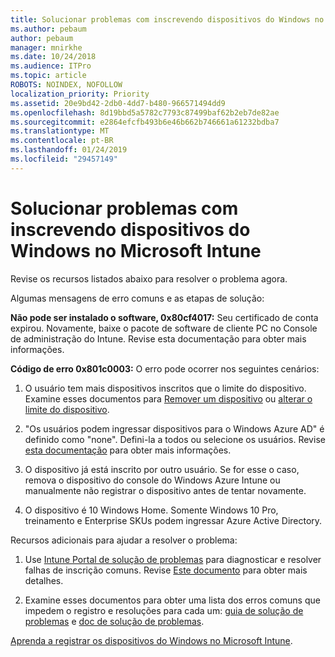 ```yaml
---
title: Solucionar problemas com inscrevendo dispositivos do Windows no Microsoft Intune
ms.author: pebaum
author: pebaum
manager: mnirkhe
ms.date: 10/24/2018
ms.audience: ITPro
ms.topic: article
ROBOTS: NOINDEX, NOFOLLOW
localization_priority: Priority
ms.assetid: 20e9bd42-2db0-4dd7-b480-966571494dd9
ms.openlocfilehash: 8d19bbd5a5782c7793c87499baf62b2eb7de82ae
ms.sourcegitcommit: e2864efcfb493b6e46b662b746661a61232bdba7
ms.translationtype: MT
ms.contentlocale: pt-BR
ms.lasthandoff: 01/24/2019
ms.locfileid: "29457149"
---
```

# <a name="troubleshoot-issues-with-enrolling-windows-devices-in-microsoft-intune"></a>Solucionar problemas com inscrevendo dispositivos do Windows no Microsoft Intune

Revise os recursos listados abaixo para resolver o problema agora. 
  
Algumas mensagens de erro comuns e as etapas de solução:
  
 **Não pode ser instalado o software, 0x80cf4017:** Seu certificado de conta expirou. Novamente, baixe o pacote de software de cliente PC no Console de administração do Intune. Revise esta documentação para obter mais informações. 
  
 **Código de erro 0x801c0003:** O erro pode ocorrer nos seguintes cenários: 
  
1. O usuário tem mais dispositivos inscritos que o limite do dispositivo. Examine esses documentos para [Remover um dispositivo](https://docs.microsoft.com/en-us/intune/devices-wipe) ou [alterar o limite do dispositivo](https://docs.microsoft.com/en-us/intune/enrollment-restrictions-set#set-device-limit-restrictions).
    
2. "Os usuários podem ingressar dispositivos para o Windows Azure AD" é definido como "none". Defini-la a todos ou selecione os usuários. Revise [esta documentação](https://docs.microsoft.com/en-us/azure/active-directory/device-management-azure-portal#configure-device-settings) para obter mais informações. 
    
3. O dispositivo já está inscrito por outro usuário. Se for esse o caso, remova o dispositivo do console do Windows Azure Intune ou manualmente não registrar o dispositivo antes de tentar novamente.
    
4. O dispositivo é 10 Windows Home. Somente Windows 10 Pro, treinamento e Enterprise SKUs podem ingressar Azure Active Directory.
    
Recursos adicionais para ajudar a resolver o problema:
  
1. Use [Intune Portal de solução de problemas](https://devicemanagement.microsoft.com/#blade/Microsoft_Intune_DeviceSettings/TroubleshootBlade) para diagnosticar e resolver falhas de inscrição comuns. Revise [Este documento](https://docs.microsoft.com/en-us/intune/help-desk-operators) para obter mais detalhes. 
    
2. Examine esses documentos para obter uma lista dos erros comuns que impedem o registro e resoluções para cada um: [guia de solução de problemas](https://support.microsoft.com/en-us/help/4089533/troubleshooting-windows-device-enrollment-problems-in-microsoft-intune) e [doc de solução de problemas](https://docs.microsoft.com/en-us/intune-classic/troubleshoot/troubleshoot-device-enrollment-in-intune).
    
[Aprenda a registrar os dispositivos do Windows no Microsoft Intune](https://docs.microsoft.com/en-us/intune/windows-enroll).
  


